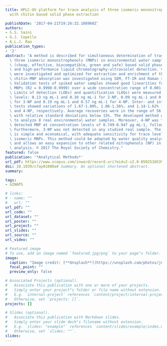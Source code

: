 ```yaml
---
title: HPLC-UV platform for trace analysis of three isomeric mononitrophenols in water
  with chitin based solid phase extraction

publishDate: '2017-04-21T19:26:32.108960Z'
authors:
- S.S. Saini
- G.J. Copello
- A.L.J. Rao
publication_types:
- '2'
abstract: "A method is described for simultaneous determination of trace levels of\
  \ three isomeric mononitrophenols (MNPs) in environmental water samples using chitin\
  \ (cheap, effective, biocompatible, green and safe) based solid phase extraction\
  \ and high-performance liquid chromatography-ultraviolet detection. Various parameters\
  \ were investigated and optimized for extraction and enrichment of three MNPs, and\
  \ chitin-MNP adsorption was investigated using SEM, FT-IR and Raman spectroscopy.\
  \ Validation tests of spiked water samples showed good linearities for all three\
  \ MNPs (R2 = 0.9990-0.9999) over a wide concentration range of 0.001-1 μg mL-1.\
  \ Limits of detection (LODs) and quantification (LOQs) were measured at ng mL-1\
  \ levels: 0.13 ng mL-1 and 0.39 ng mL-1 for 2-NP, 0.09 ng mL-1 and 0.27 ng mL-1\
  \ for 3-NP and 0.19 ng mL-1 and 0.57 ng mL-1 for 4-NP. Inter- and intra-day precision\
  \ tests showed variations of 1.67-1.80%, 1.06-1.56%, and 1.14-1.62% for 2-NP, 3-NP,\
  \ and 4-NP, respectively. Average recoveries were in the range of 56.70-97.51%,\
  \ with relative standard deviations below 15%. The developed method was then applied\
  \ to analyze 8 real environmental water samples. Moreover, 4-NP was the most frequently\
  \ detected MNP at concentration levels of 0.749-0.947 μg mL-1, followed by 2-NP.\
  \ Furthermore, 3-NP was not detected in any studied real sample. The validated method\
  \ is simple and economical, with adequate sensitivity for trace levels of three\
  \ isomeric MNPs. This method could be adopted by water quality analysis laboratories\
  \ and allows an easy expansion to other related nitrophenols (NP) in water matrices'\
  \ analysis. © 2017 The Royal Society of Chemistry."
featured: false
publication: '*Analytical Methods*'
url_pdf: https://www.scopus.com/inward/record.uri?eid=2-s2.0-85025165396&doi=10.1039%2fc7ay01000a&partnerID=40&md5=6c3e68601b41c4a06edf8b14dfbde1d9
doi: 10.1039/c7ay01000a# Summary. An optional shortened abstract.
summary: 

tags:
- GINAPS

# links:
# - name: ""
#   url: ""
url_pdf: ""
url_code: ""
url_dataset: ""
url_poster: ""
url_project: ""
url_slides: ""
url_source: ""
url_video: ""

# Featured image
# To use, add an image named `featured.jpg/png` to your page"s folder. 
image:
  caption: "Image credit: [**Unsplash**](https://unsplash.com/photos/jdD8gXaTZsc)"
  focal_point: ""
  preview_only: false

# Associated Projects (optional).
#   Associate this publication with one or more of your projects.
#   Simply enter your project"s folder or file name without extension.
#   E.g. `internal-project` references `content/project/internal-project/index.md`.
#   Otherwise, set `projects: []`.
projects: []

# Slides (optional).
#   Associate this publication with Markdown slides.
#   Simply enter your slide deck"s filename without extension.
#   E.g. `slides: "example"` references `content/slides/example/index.md`.
#   Otherwise, set `slides: ""`.
slides:
---
```


